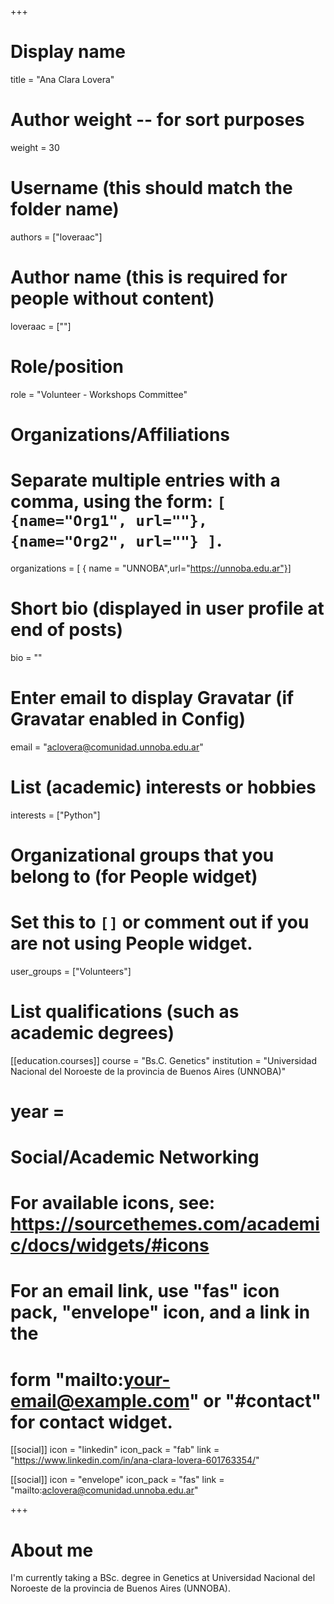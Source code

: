 +++
# Display name
title = "Ana Clara Lovera"

# Author weight -- for sort purposes
weight = 30

# Username (this should match the folder name)
authors = ["loveraac"]

# Author name (this is required for people without content)
loveraac = [""]

# Role/position
role = "Volunteer - Workshops Committee"

# Organizations/Affiliations
#   Separate multiple entries with a comma, using the form: `[ {name="Org1", url=""}, {name="Org2", url=""} ]`.
organizations = [ { name = "UNNOBA",url="https://unnoba.edu.ar"}] 

# Short bio (displayed in user profile at end of posts)
bio = ""

# Enter email to display Gravatar (if Gravatar enabled in Config)
email = "aclovera@comunidad.unnoba.edu.ar"

# List (academic) interests or hobbies
interests = ["Python"]

# Organizational groups that you belong to (for People widget)
#   Set this to `[]` or comment out if you are not using People widget.
user_groups = ["Volunteers"]

# List qualifications (such as academic degrees)

[[education.courses]]
course = "Bs.C. Genetics"
institution = "Universidad Nacional del Noroeste de la provincia de Buenos Aires (UNNOBA)"
# year = 



# Social/Academic Networking
# For available icons, see: https://sourcethemes.com/academic/docs/widgets/#icons
#   For an email link, use "fas" icon pack, "envelope" icon, and a link in the
#   form "mailto:your-email@example.com" or "#contact" for contact widget.

[[social]]
  icon = "linkedin"
  icon_pack = "fab"
  link = "https://www.linkedin.com/in/ana-clara-lovera-601763354/"

[[social]]
  icon = "envelope"
  icon_pack = "fas"
  link = "mailto:aclovera@comunidad.unnoba.edu.ar"




+++

# About me 

I'm currently taking a BSc. degree in Genetics at Universidad Nacional del Noroeste de la provincia de Buenos Aires (UNNOBA).